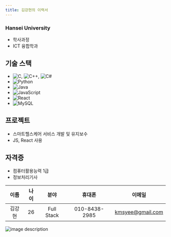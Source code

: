 ```yaml
---
title: 김강현의 이력서
---
```


### Hansei University

- 학사과정
- ICT 융합학과

## 기술 스택

- ![C](https://img.shields.io/badge/C-A8B9CC?style=for-the-badge&logo=c&logoColor=white), ![C++](https://img.shields.io/badge/C++-00599C?style=for-the-badge&logo=c%2B%2B&logoColor=white), ![C#](https://img.shields.io/badge/C%23-239120?style=for-the-badge&logo=c-sharp&logoColor=white)
- ![Python](https://img.shields.io/badge/Python-3776AB?style=for-the-badge&logo=python&logoColor=white)
- ![Java](https://img.shields.io/badge/Java-007396?style=for-the-badge&logo=java&logoColor=white)
- ![JavaScript](https://img.shields.io/badge/JavaScript-F7DF1E?style=for-the-badge&logo=javascript&logoColor=black)
- ![React](https://img.shields.io/badge/React-61DAFB?style=for-the-badge&logo=react&logoColor=black)
- ![MySQL](https://img.shields.io/badge/MySQL-4479A1?style=for-the-badge&logo=mysql&logoColor=white)

## 프로젝트

- 스마트헬스케어 서비스 개발 및 유지보수
- JS, React 사용

## 자격증

- 컴퓨터활용능력 1급
- 정보처리기사

|**이름**|**나이**|**분야**|**휴대폰**|**이메일**|
|:--:|:--:|:--:|:--:|:--:|
|김강현|26|Full Stack|010-8438-2985|kmsyee@gmail.com


![image description](https://user-images.githubusercontent.com/115526953/225574173-7a126210-7933-4912-af67-3d4297674769.jpg)
